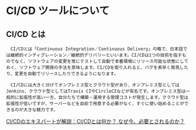 # CI/CD ツールについて

## CI/CD とは
```
　CI/CDとは「Continuous Integration／Continuous Delivery」の略で、日本語では継続的インティグレーション／継続的デリバリーといいます。CI/CDは1つの技術を指すものでなく、ソフトウェアの変更を常にテストして自動で本番環境にリリース可能な状態にしておく、ソフトウェア開発の手法を意味します。CI/CDを取り入れると、バグを素早く発見したり、変更を自動でリリースしたりできるようになります。

　CI/CDには大きく分けてオンプレミス型とクラウド型があり、オンプレミス型としてはJenkins、クラウド型としてはTravis CIやCircleCIなどが有名です。オンプレミス型は一般的に拡張性が高い一方、自分たちで構築・運用する管理コストが発生します。クラウド型は拡張性が低いですが、サーバーなどを自前で用意する必要がなく、すぐに使い始めることができるのが大きな魅力です。
```

[CI/CDのエキスパートが解説：CI/CDとは何か？ なぜ今、必要とされるのか？](https://codezine.jp/article/detail/11083)
